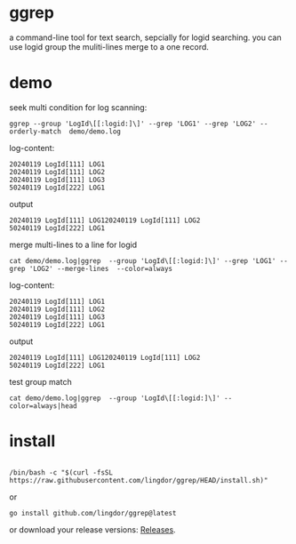 # ggrep
a command-line tool for text search, sepcially for logid searching. you can use logid group the muliti-lines merge to a one record.
# demo
seek multi condition for log scanning:

```shell
ggrep --group 'LogId\[[:logid:]\]' --grep 'LOG1' --grep 'LOG2' --orderly-match  demo/demo.log
```

log-content:
```text
20240119 LogId[111] LOG1
20240119 LogId[111] LOG2
20240119 LogId[111] LOG3
50240119 LogId[222] LOG1

```
output
```text
20240119 LogId[111] LOG120240119 LogId[111] LOG2
50240119 LogId[222] LOG1
```

merge multi-lines to a line for logid
```shell
cat demo/demo.log|ggrep  --group 'LogId\[[:logid:]\]' --grep 'LOG1' --grep 'LOG2' --merge-lines  --color=always
```

log-content:
```text
20240119 LogId[111] LOG1
20240119 LogId[111] LOG2
20240119 LogId[111] LOG3
50240119 LogId[222] LOG1

```
output
```text
20240119 LogId[111] LOG120240119 LogId[111] LOG2
50240119 LogId[222] LOG1
```
test group match

```shell
cat demo/demo.log|ggrep  --group 'LogId\[[:logid:]\]' --color=always|head
```


# install
```shell

/bin/bash -c "$(curl -fsSL https://raw.githubusercontent.com/lingdor/ggrep/HEAD/install.sh)"

```

or
```shell
go install github.com/lingdor/ggrep@latest
```
or download your release versions: [Releases](https://github.com/lingdor/ggrep/releases).